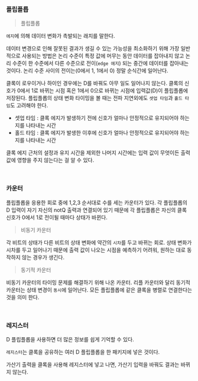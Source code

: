 ### 플립플롭

> 플립플롭

`에지`에 의해 데이터 변화가 촉발되는 래치를 말한다.

데이터 변경으로 인해 잘못된 결과가 생길 수 있는 가능성을 최소화하기 위해 가장 일반적으로 사용되는 방법은 논리 수준이 특정 값에 머무는 동안 데이터를 잡아내지 않고 논리 수준이 한 수준에서 다른 수준으로 전이(`edge 에지`) 되는 중간에 데이터를 잡아내는 것이다. 논리 수준 사이의 전이는(0에서 1, 1에서 0) 정말 순식간에 일어난다.

클록이 로우이거나 하이인 경우에는 D를 바꿔도 아무 일도 일어나지 않는다. 클록의 신호가 0에서 1로 바뀌는 시점 혹은 1에서 0으로 바뀌는 시점에 입력값(D)이 플립플롭에 저장된다. 플립플롭의 상태 변화 타이밍을 볼 때는 전파 지연외에도 `셋업 타임`과 `홀드 타임`도 고려해야 한다.

- 셋업 타임 : 클록 에지가 발생하기 전에 신호가 얼마나 안정적으로 유지되어야 하는 지를 나타내는 시간
- 홀드 타임 : 클록 에지가 발생한 이후에 신호가 얼마나 안정적으로 유지되어야 하는 지를 나타내는 시간

클록 에지 근처의 설정과 유지 시간을 제외한 나머지 시간에는 입력 값이 무엇이든 출력 값에 영향을 주지 않는다는 걸 알 수 있다.

<br>

### 카운터
플립플롭을 응용한 회로 중에 1,2,3 순서대로 수를 세는 카운터가 있다. 각 플립플롭의 D 입력이 자기 자신의 notQ 출력과 연결되어 있기 때문에 각 플립플롭은 자신의 클록 신호가 0에서 1로 전이될 때마다 상태가 바뀐다.

> 비동기 카운터

각 비트의 상태가 다른 비트의 상태 변화에 약간의 `시차`를 두고 바뀌는 회로. 상태 변화가 시차를 두고 일어나기 때문에 출력 값이 나오는 시점을 예측하기 어려워, 원하는 대로 동작하지 않는 경우가 생긴다.

> 동기적 카운터

비동기 카운터의 타이밍 문제를 해결하기 위해 나온 카운터. 리플 카운터와 달리 동기적 카운터는 상태 변경이 `동시`에 일어난다. 모든 플립플롭에 같은 클록을 병렬로 연결한다는 것을 의미 한다.

<br>

### 레지스터
D 플립플롭을 사용하면 더 많은 정보를 쉽게 기억할 수 있다.

`레지스터`는 클록을 공유하는 여러 D 플립플롭을 한 패키지에 넣은 것이다.

가산기 출력을 클록을 사용해 레지스터에 넣고 나면, 가산기 입력을 바꿔도 결과는 바뀌지 않는다.